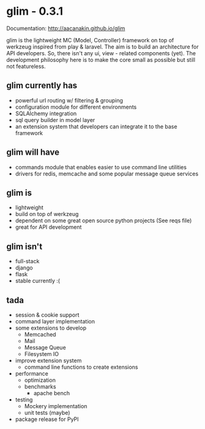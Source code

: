 glim - 0.3.1
============
Documentation: http://aacanakin.github.io/glim

glim is the lightweight MC (Model, Controller) framework on top of werkzeug inspired from play & laravel. The aim is to build an architecture for API developers. So, there isn't any ui, view - related components (yet). The development philosophy here is to make the core small as possible but still not featureless.

glim currently has
------------------
- powerful url routing w/ filtering & grouping
- configuration module for different environments
- SQLAlchemy integration
- sql query builder in model layer
- an extension system that developers can integrate it to the base
  framework

glim will have
--------------
- commands module that enables easier to use command line utilities
- drivers for redis, memcache and some popular message queue services

glim is
-------
- lightweight
- build on top of werkzeug
- dependent on some great open source python projects (See reqs file)
- great for API development

glim isn't
----------
- full-stack
- django
- flask
- stable currently :(

tada
----
- session & cookie support
- command layer implementation
- some extensions to develop
    + Memcached
    + Mail
    + Message Queue
    + Filesystem IO
- improve extension system
    + command line functions to create extensions
- performance
    + optimization
    + benchmarks
        + apache bench
- testing
    + Mockery implementation
    + unit tests (maybe)
- package release for PyPI
